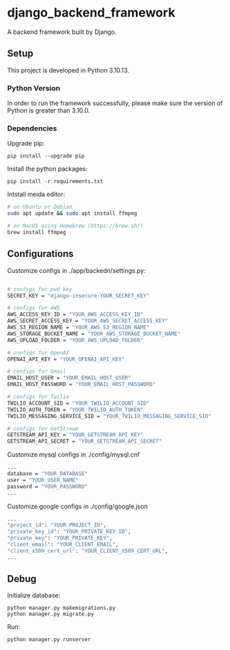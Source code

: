 # django_backend_framework
A backend framework built by Django.

## Setup
This project is developed in Python 3.10.13. 

### Python Version
In order to run the framework successfully, please make sure the version of Python is greater than 3.10.0.

### Dependencies
Upgrade pip:

    pip install --upgrade pip

Install the python packages:

    pip install -r requirements.txt

Intstall meida editor:

```bash
# on Ubuntu or Debian
sudo apt update && sudo apt install ffmpeg

# on MacOS using Homebrew (https://brew.sh/)
brew install ffmpeg
```

## Configurations
Customize configs in ./app/backedn/settings.py:
```bash

# configs for pwd key
SECRET_KEY = "django-insecure-YOUR_SECRET_KEY"

# configs for AWS
AWS_ACCESS_KEY_ID = "YOUR_AWS_ACCESS_KEY_ID"
AWS_SECRET_ACCESS_KEY = "YOUR_AWS_SECRET_ACCESS_KEY"
AWS_S3_REGION_NAME = "YOUR_AWS_S3_REGION_NAME"
AWS_STORAGE_BUCKET_NAME = "YOUR_AWS_STORAGE_BUCKET_NAME"
AWS_UPLOAD_FOLDER = "YOUR_AWS_UPLOAD_FOLDER"

# configs for OpenAI
OPENAI_API_KEY = "YOUR_OPENAI_API_KEY"

# configs for Gmail
EMAIL_HOST_USER = "YOUR_EMAIL_HOST_USER"
EMAIL_HOST_PASSWORD = "YOUR_EMAIL_HOST_PASSWORD"

# configs for Twilio
TWILIO_ACCOUNT_SID = "YOUR_TWILIO_ACCOUNT_SID"
TWILIO_AUTH_TOKEN = "YOUR_TWILIO_AUTH_TOKEN"
TWILIO_MESSAGING_SERVICE_SID = "YOUR_TWILIO_MESSAGING_SERVICE_SID"

# configs for GetStream
GETSTREAM_API_KEY = "YOUR_GETSTREAM_API_KEY"
GETSTREAM_API_SECRET = "YOUR_GETSTREAM_API_SECRET"
```
Customize mysql configs in ./config/mysql.cnf
```bash
...
database = "YOUR_DATABASE"
user = "YOUR_USER_NAME"
password = "YOUR_PASSWORD"
...
```
Customize google configs in ./config/google.json
```bash
...
"project_id": "YOUR_PROJECT_ID",
"private_key_id": "YOUR_PRIVATE_KEY_ID",
"private_key": "YOUR_PRIVATE_KEY",
"client_email": "YOUR_CLIENT_EMAIL",
"client_x509_cert_url": "YOUR_CLIENT_X509_CERT_URL",
...
```
## Debug
Initialize database:

    python manager.py makemigrations.py
    python manager.py migrate.py
Run:

    python manager.py runserver
